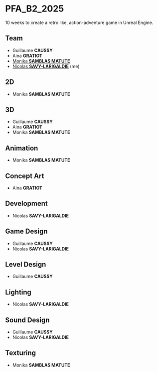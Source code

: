 # PFA_B2_2025
10 weeks to create a retro like, action-adventure game in Unreal Engine.


## Team
- Guillaume **CAUSSY**
- Aina **GRATIOT**
- [Monika **SAMBLAS MATUTE**](https://linktr.ee/MissMnk)
- [Nicolas **SAVY-LARIGALDIE**](https://linktr.ee/nicosavlar) (me)


## 2D
- Monika **SAMBLAS MATUTE**


## 3D
- Guillaume **CAUSSY**
- Aina **GRATIOT**
- Monika **SAMBLAS MATUTE**


## Animation
- Monika **SAMBLAS MATUTE**


## Concept Art
- Aina **GRATIOT**


## Development
- Nicolas **SAVY-LARIGALDIE**


## Game Design
- Guillaume **CAUSSY**
- Nicolas **SAVY-LARIGALDIE**


## Level Design
- Guillaume **CAUSSY**


## Lighting
- Nicolas **SAVY-LARIGALDIE**


## Sound Design
- Guillaume **CAUSSY**
- Nicolas **SAVY-LARIGALDIE**


## Texturing
- Monika **SAMBLAS MATUTE**
